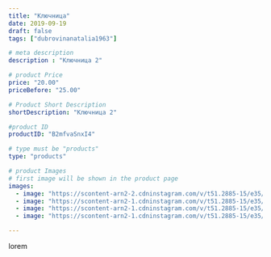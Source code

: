 ```yaml
---
title: "Ключница"
date: 2019-09-19
draft: false
tags: ["dubrovinanatalia1963"]

# meta description
description : "Ключница 2"

# product Price
price: "20.00"
priceBefore: "25.00"

# Product Short Description
shortDescription: "Ключница 2"

#product ID
productID: "B2mfvaSnxI4"

# type must be "products"
type: "products"

# product Images
# first image will be shown in the product page
images:
  - image: "https://scontent-arn2-2.cdninstagram.com/v/t51.2885-15/e35/70069173_133902261233420_3697816216453803636_n.jpg?_nc_ht=scontent-arn2-2.cdninstagram.com&_nc_cat=108&_nc_ohc=CnTX7JpfBtQAX835Hpw&se=7&tp=1&oh=6057a51c8e9e2e684ad49b2589b89bff&oe=605A1B65&ig_cache_key=MjEzNjUzNDY2ODY5MDYxMTY4MQ%3D%3D.2"
  - image: "https://scontent-arn2-1.cdninstagram.com/v/t51.2885-15/e35/69464425_152705239158338_4346821570324773777_n.jpg?_nc_ht=scontent-arn2-1.cdninstagram.com&_nc_cat=102&_nc_ohc=c-hWo77S550AX9FqQmP&se=7&tp=1&oh=ebb0e14586b2401351470368708f43e2&oe=605D38B3&ig_cache_key=MjEzNjUzNDY2ODY2NTYzNjYxMw%3D%3D.2"
  - image: "https://scontent-arn2-1.cdninstagram.com/v/t51.2885-15/e35/69423267_1099183846956565_2507946943428300946_n.jpg?_nc_ht=scontent-arn2-1.cdninstagram.com&_nc_cat=101&_nc_ohc=BDOUslk5Q6oAX_u7qJf&se=7&tp=1&oh=c257a1041107481e1e53109dc5fc62f3&oe=605BDBFB&ig_cache_key=MjEzNjUzNDY2ODY4MjMwNzM0Ng%3D%3D.2"
  - image: "https://scontent-arn2-1.cdninstagram.com/v/t51.2885-15/e35/70936902_753492961764025_4761760199584845332_n.jpg?_nc_ht=scontent-arn2-1.cdninstagram.com&_nc_cat=101&_nc_ohc=S-UJfw15XHUAX8IYctW&se=7&tp=1&oh=b6c0bbd9238c93d66d1c4033467ba0c7&oe=605BDE4C&ig_cache_key=MjEzNjUzNDY2ODY5MDcwNjc2Ng%3D%3D.2"

---
```

lorem
